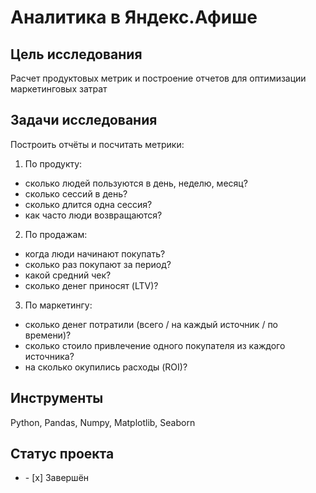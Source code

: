 # Аналитика в Яндекс.Афише     
## Цель исследования
Расчет продуктовых метрик и построение отчетов для оптимизации маркетинговых затрат 
## Задачи исследования  
Построить отчёты и посчитать метрики:
1. По продукту:
- сколько людей пользуются в день, неделю, месяц?
- сколько сессий в день?
- сколько длится одна сессия?
- как часто люди возвращаются?
2. По продажам:
- когда люди начинают покупать?
- сколько раз покупают за период?
- какой средний чек?
- сколько денег приносят (LTV)?
3. По маркетингу:
- сколько денег потратили (всего / на каждый источник / по времени)?
- сколько стоило привлечение одного покупателя из каждого источника?
- на сколько окупились расходы (ROI)?
## Инструменты
Python, Pandas, Numpy, Matplotlib, Seaborn
## Статус проекта
<ul><li>- [x] Завершён</li>
